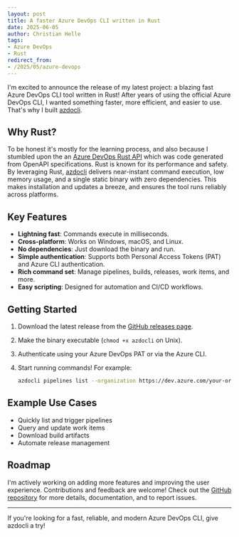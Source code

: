 ```yaml
---
layout: post
title: A faster Azure DevOps CLI written in Rust
date: 2025-06-05
author: Christian Helle
tags:
- Azure DevOps
- Rust
redirect_from:
- /2025/05/azure-devops
---
```


I'm excited to announce the release of my latest project: a blazing fast Azure DevOps CLI tool written in Rust! After years of using the official Azure DevOps CLI, I wanted something faster, more efficient, and easier to use. That's why I built [azdocli](https://github.com/christianhelle/azdocli).

## Why Rust?

To be honest it's mostly for the learning process, and also because I stumbled upon the an [Azure DevOps Rust API](https://github.com/microsoft/azure-devops-rust-api) which was code generated from OpenAPI specifications. Rust is known for its performance and safety. By leveraging Rust, [azdocli](https://github.com/christianhelle/azdocli) delivers near-instant command execution, low memory usage, and a single static binary with zero dependencies. This makes installation and updates a breeze, and ensures the tool runs reliably across platforms.

## Key Features

- **Lightning fast**: Commands execute in milliseconds.
- **Cross-platform**: Works on Windows, macOS, and Linux.
- **No dependencies**: Just download the binary and run.
- **Simple authentication**: Supports both Personal Access Tokens (PAT) and Azure CLI authentication.
- **Rich command set**: Manage pipelines, builds, releases, work items, and more.
- **Easy scripting**: Designed for automation and CI/CD workflows.

## Getting Started

1. Download the latest release from the [GitHub releases page](https://github.com/christianhelle/azdocli/releases).
2. Make the binary executable (`chmod +x azdocli` on Unix).
3. Authenticate using your Azure DevOps PAT or via the Azure CLI.
4. Start running commands! For example:

    ```sh
    azdocli pipelines list --organization https://dev.azure.com/your-org --project YourProject
    ```

## Example Use Cases

- Quickly list and trigger pipelines
- Query and update work items
- Download build artifacts
- Automate release management

## Roadmap

I'm actively working on adding more features and improving the user experience. Contributions and feedback are welcome! Check out the [GitHub repository](https://github.com/christianhelle/azdocli) for more details, documentation, and to report issues.

---

If you're looking for a fast, reliable, and modern Azure DevOps CLI, give azdocli a try!